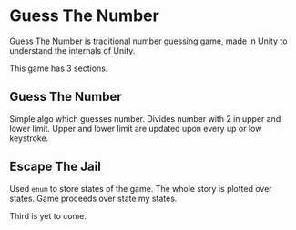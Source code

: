# Guess The Number
Guess The Number is traditional number guessing game, made in Unity to
understand the internals of Unity.

This game has 3 sections.

## Guess The Number
Simple algo which guesses number. Divides number with 2 in upper and lower limit. Upper and lower limit are updated upon every up or low keystroke.

## Escape The Jail
Used `enum` to store states of the game. The whole story is plotted over states. Game proceeds over state my states.

Third is yet to come.